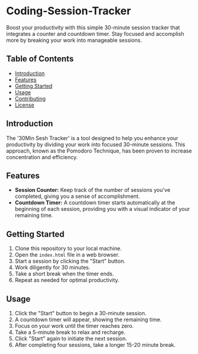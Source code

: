 # Coding-Session-Tracker

Boost your productivity with this simple 30-minute session tracker that integrates a counter and countdown timer. Stay focused and accomplish more by breaking your work into manageable sessions.

## Table of Contents

- [Introduction](#introduction)
- [Features](#features)
- [Getting Started](#getting-started)
- [Usage](#usage)
- [Contributing](#contributing)
- [License](#license)

## Introduction

The '30Min Sesh Tracker' is a tool designed to help you enhance your productivity by dividing your work into focused 30-minute sessions. This approach, known as the Pomodoro Technique, has been proven to increase concentration and efficiency.

## Features

- **Session Counter:** Keep track of the number of sessions you've completed, giving you a sense of accomplishment.
- **Countdown Timer:** A countdown timer starts automatically at the beginning of each session, providing you with a visual indicator of your remaining time.

## Getting Started

1. Clone this repository to your local machine.
2. Open the `index.html` file in a web browser.
3. Start a session by clicking the "Start" button.
4. Work diligently for 30 minutes.
5. Take a short break when the timer ends.
6. Repeat as needed for optimal productivity.

## Usage

1. Click the "Start" button to begin a 30-minute session.
2. A countdown timer will appear, showing the remaining time.
3. Focus on your work until the timer reaches zero.
4. Take a 5-minute break to relax and recharge.
5. Click "Start" again to initiate the next session.
6. After completing four sessions, take a longer 15-20 minute break.
